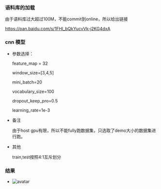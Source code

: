 ### 语料库的加载

由于语料库过大超过100M，不能commit到online，所以给出链接

https://pan.baidu.com/s/1FHl_bQkYucvVk-j2KG4dxA

### cnn 模型

* 参数选择：

  feature_map = 32

  window_size=[3,4,5]

  mini_batch=20

  vocabulary_size=100

  dropout_keep_pro=0.5

  learning_rate=1e-3

* 备注

  由于host gpu有限，所以不能fully跑数据集，只选取了demo大小的数据集进行跑。

* 其他

  train,test按照4:1互斥划分

### 结果

- ![avatar](/image/cnn_result.png)